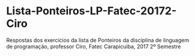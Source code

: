 # Lista-Ponteiros-LP-Fatec-20172-Ciro
Respostas dos exercícios da lista de Ponteiros da disciplina de linguagem de programação, professor Ciro, Fatec Carapicuiba, 2017 2º Semestre
